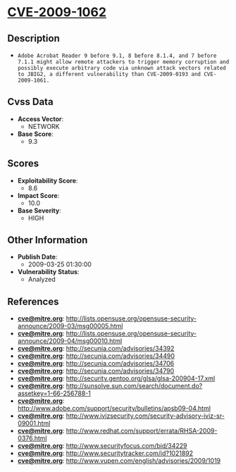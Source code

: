 
# [CVE-2009-1062](http://lists.opensuse.org/opensuse-security-announce/2009-03/msg00005.html)

## Description

- `Adobe Acrobat Reader 9 before 9.1, 8 before 8.1.4, and 7 before 7.1.1 might allow remote attackers to trigger memory corruption and possibly execute arbitrary code via unknown attack vectors related to JBIG2, a different vulnerability than CVE-2009-0193 and CVE-2009-1061.`

## Cvss Data

- **Access Vector**:
  - NETWORK
- **Base Score**:
  - 9.3

## Scores

- **Exploitability Score**:
  - 8.6
- **Impact Score**:
  - 10.0
- **Base Severity**:
  - HIGH

## Other Information

- **Publish Date**:
  - 2009-03-25 01:30:00
- **Vulnerability Status**:
  - Analyzed

## References

- **cve@mitre.org**: http://lists.opensuse.org/opensuse-security-announce/2009-03/msg00005.html
- **cve@mitre.org**: http://lists.opensuse.org/opensuse-security-announce/2009-04/msg00010.html
- **cve@mitre.org**: http://secunia.com/advisories/34392
- **cve@mitre.org**: http://secunia.com/advisories/34490
- **cve@mitre.org**: http://secunia.com/advisories/34706
- **cve@mitre.org**: http://secunia.com/advisories/34790
- **cve@mitre.org**: http://security.gentoo.org/glsa/glsa-200904-17.xml
- **cve@mitre.org**: http://sunsolve.sun.com/search/document.do?assetkey=1-66-256788-1
- **cve@mitre.org**: http://www.adobe.com/support/security/bulletins/apsb09-04.html
- **cve@mitre.org**: http://www.ivizsecurity.com/security-advisory-iviz-sr-09001.html
- **cve@mitre.org**: http://www.redhat.com/support/errata/RHSA-2009-0376.html
- **cve@mitre.org**: http://www.securityfocus.com/bid/34229
- **cve@mitre.org**: http://www.securitytracker.com/id?1021892
- **cve@mitre.org**: http://www.vupen.com/english/advisories/2009/1019
